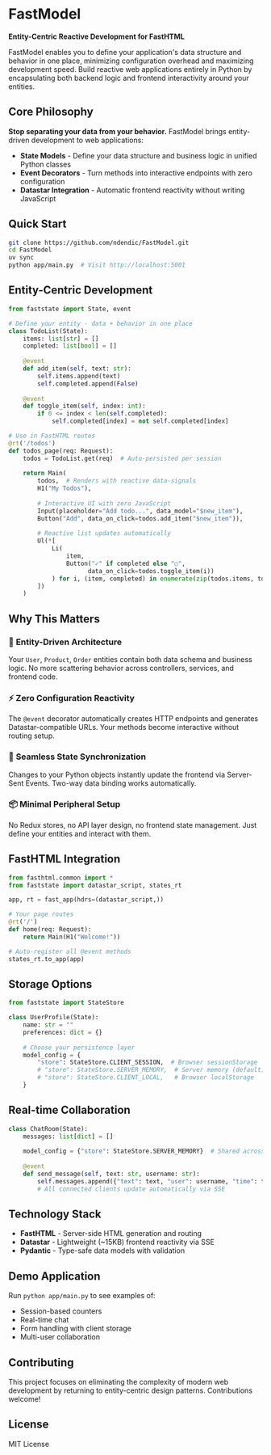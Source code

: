 # FastModel

**Entity-Centric Reactive Development for FastHTML**

FastModel enables you to define your application's data structure and behavior in one place, minimizing configuration overhead and maximizing development speed. Build reactive web applications entirely in Python by encapsulating both backend logic and frontend interactivity around your entities.

## Core Philosophy

**Stop separating your data from your behavior.** FastModel brings entity-driven development to web applications:

- **State Models** - Define your data structure and business logic in unified Python classes
- **Event Decorators** - Turn methods into interactive endpoints with zero configuration  
- **Datastar Integration** - Automatic frontend reactivity without writing JavaScript

## Quick Start

```bash
git clone https://github.com/ndendic/FastModel.git
cd FastModel
uv sync
python app/main.py  # Visit http://localhost:5001
```

## Entity-Centric Development

```python
from faststate import State, event

# Define your entity - data + behavior in one place
class TodoList(State):
    items: list[str] = []
    completed: list[bool] = []
    
    @event
    def add_item(self, text: str):
        self.items.append(text)
        self.completed.append(False)
    
    @event  
    def toggle_item(self, index: int):
        if 0 <= index < len(self.completed):
            self.completed[index] = not self.completed[index]

# Use in FastHTML routes
@rt('/todos')
def todos_page(req: Request):
    todos = TodoList.get(req)  # Auto-persisted per session
    
    return Main(
        todos,  # Renders with reactive data-signals
        H1("My Todos"),
        
        # Interactive UI with zero JavaScript
        Input(placeholder="Add todo...", data_model="$new_item"),
        Button("Add", data_on_click=todos.add_item("$new_item")),
        
        # Reactive list updates automatically  
        Ul(*[
            Li(
                item,
                Button("✓" if completed else "○", 
                      data_on_click=todos.toggle_item(i))
            ) for i, (item, completed) in enumerate(zip(todos.items, todos.completed))
        ])
    )
```

## Why This Matters

### 🎯 **Entity-Driven Architecture**
Your `User`, `Product`, `Order` entities contain both data schema and business logic. No more scattering behavior across controllers, services, and frontend code.

### ⚡ **Zero Configuration Reactivity**  
The `@event` decorator automatically creates HTTP endpoints and generates Datastar-compatible URLs. Your methods become interactive without routing setup.

### 🔄 **Seamless State Synchronization**
Changes to your Python objects instantly update the frontend via Server-Sent Events. Two-way data binding works automatically.

### 📦 **Minimal Peripheral Setup**
No Redux stores, no API layer design, no frontend state management. Just define your entities and interact with them.

## FastHTML Integration

```python
from fasthtml.common import *
from faststate import datastar_script, states_rt

app, rt = fast_app(hdrs=(datastar_script,))

# Your page routes
@rt('/')  
def home(req: Request):
    return Main(H1("Welcome!"))

# Auto-register all @event methods
states_rt.to_app(app)
```

## Storage Options

```python
from faststate import StateStore

class UserProfile(State):
    name: str = ""
    preferences: dict = {}
    
    # Choose your persistence layer
    model_config = {
        "store": StateStore.CLIENT_SESSION,  # Browser sessionStorage
        # "store": StateStore.SERVER_MEMORY,  # Server memory (default)  
        # "store": StateStore.CLIENT_LOCAL,   # Browser localStorage
    }
```

## Real-time Collaboration

```python
class ChatRoom(State):
    messages: list[dict] = []
    
    model_config = {"store": StateStore.SERVER_MEMORY}  # Shared across users
    
    @event
    def send_message(self, text: str, username: str):
        self.messages.append({"text": text, "user": username, "time": time.time()})
        # All connected clients update automatically via SSE
```

## Technology Stack

- **FastHTML** - Server-side HTML generation and routing
- **Datastar** - Lightweight (~15KB) frontend reactivity via SSE  
- **Pydantic** - Type-safe data models with validation

## Demo Application

Run `python app/main.py` to see examples of:
- Session-based counters
- Real-time chat 
- Form handling with client storage
- Multi-user collaboration

## Contributing

This project focuses on eliminating the complexity of modern web development by returning to entity-centric design patterns. Contributions welcome!

## License

MIT License